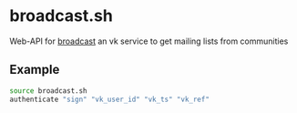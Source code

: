 # broadcast.sh
Web-API for [broadcast](https://vk.com/app5748831) an vk service to get mailing lists from communities


## Example
```bash
source broadcast.sh
authenticate "sign" "vk_user_id" "vk_ts" "vk_ref"
```
